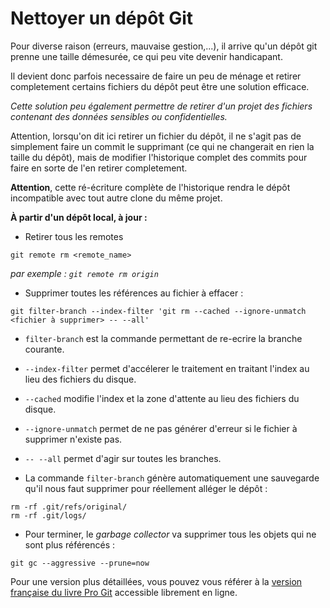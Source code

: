 # Nettoyer un dépôt Git

Pour diverse raison (erreurs, mauvaise gestion,...),
il arrive qu'un dépôt git prenne une taille démesurée,
ce qui peu vite devenir handicapant.

Il devient donc parfois necessaire de faire un peu de ménage
et retirer completement certains fichiers du dépôt
peut être une solution efficace.

_Cette solution peu également permettre de retirer d'un projet
des fichiers contenant des données sensibles ou confidentielles._

Attention, lorsqu'on dit ici retirer un fichier du dépôt,
il ne s'agit pas de simplement faire un commit le supprimant
(ce qui ne changerait en rien la taille du dépôt),
mais de modifier l'historique complet des commits
pour faire en sorte de l'en retirer completement.

**Attention**, cette ré-écriture complète de l'historique rendra le dépôt
incompatible avec tout autre clone du même projet.

**À partir d'un dépôt local, à jour :**

* Retirer tous les remotes
```shell
git remote rm <remote_name>
```
_par exemple : `git remote rm origin`_

* Supprimer toutes les références au fichier à effacer :
```shell
git filter-branch --index-filter 'git rm --cached --ignore-unmatch <fichier à supprimer> -- --all'
```
  * `filter-branch` est la commande permettant de re-ecrire la branche courante.
  * `--index-filter` permet d'accélerer le traitement en traitant l'index au lieu des fichiers du disque.
  * `--cached` modifie l'index et la zone d'attente au lieu des fichiers du disque.
  * `--ignore-unmatch` permet de ne pas générer d'erreur si le fichier à supprimer n'existe pas.
  * `-- --all` permet d'agir sur toutes les branches.

* La commande `filter-branch` génère automatiquement une sauvegarde qu'il nous faut supprimer pour réellement alléger le dépôt :
```shell
rm -rf .git/refs/original/
rm -rf .git/logs/
```

* Pour terminer, le _garbage collector_ va supprimer tous les objets qui ne sont plus référencés :
```shell
git gc --aggressive --prune=now
```


Pour une version plus détaillées, vous pouvez vous référer à la [version française du livre <u>Pro Git</u>](http://git-scm.com/book/fr/v2/Les-tripes-de-Git-Maintenance-et-r%C3%A9cup%C3%A9ration-de-donn%C3%A9es#Suppression-d’objets) accessible librement en ligne.
